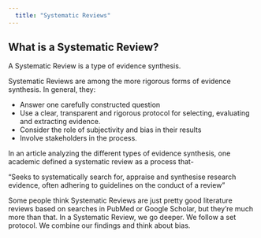 ```yaml
---
  title: "Systematic Reviews"
---
```


## What is a Systematic Review?


A Systematic Review is a type of evidence synthesis. 

Systematic Reviews are among the more rigorous forms of evidence synthesis. In general, they:

- Answer one carefully constructed question
- Use a clear, transparent and rigorous protocol for selecting, evaluating and extracting evidence. 
- Consider the role of subjectivity and bias in their results
- Involve stakeholders in the process.  

In an article analyzing the different types of evidence synthesis, one academic defined a systematic review as a process that-

“Seeks to systematically search for, appraise and synthesise research evidence, often
adhering to guidelines on the conduct of a review”

Some people think Systematic Reviews are just pretty good literature reviews based on searches in PubMed or Google Scholar, but they’re much more than that. In a Systematic Review, we go deeper. We follow a set protocol. We combine our findings and think about bias.